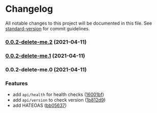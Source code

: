 # Changelog

All notable changes to this project will be documented in this file. See [standard-version](https://github.com/conventional-changelog/standard-version) for commit guidelines.

### [0.0.2-delete-me.2](https://github.com/isaac-brown/Convent.WebApi/compare/v0.0.2-delete-me.1...v0.0.2-delete-me.2) (2021-04-11)

### [0.0.2-delete-me.1](https://github.com/isaac-brown/Convent.WebApi/compare/v0.0.2-delete-me.0...v0.0.2-delete-me.1) (2021-04-11)

### 0.0.2-delete-me.0 (2021-04-11)


### Features

* add `api/health` for health checks ([16001bf](https://github.com/isaac-brown/Convent.WebApi/commit/16001bf9859f2534bb9c8d5e8b3e586fd24079c8))
* add `api/version` to check version ([1b812d9](https://github.com/isaac-brown/Convent.WebApi/commit/1b812d94ea25262bbfaa29b2933e1efe0d510050))
* add HATEOAS ([bb05637](https://github.com/isaac-brown/Convent.WebApi/commit/bb056373dfe2e08dbac49190f3d50e07e53e9ec3))
